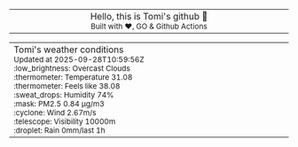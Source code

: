 
<div align="center">
<table>
<tbody>
<td align="center">
<img width="2000" height="0"><br>
Hello, this is Tomi's github 👋<br>
<sup>Built with ❤️, GO & Github Actions</sup><br>
<img width="2000" height="0">
</td>
</tbody>
</table>
</div>
<table>
<tbody>
<td align="left">
<img width="2000" height="0"><br>
Tomi's weather conditions<br>
<sup>Updated at 2025-09-28T10:59:56Z</sup><br>
<sup>:low_brightness: Overcast Clouds</sup><br>
<sup>:thermometer: Temperature 31.08 </sup><br>
<sup>:thermometer: Feels like 38.08</sup><br>
<sup>:sweat_drops: Humidity 74%</sup><br>
<sup>:mask: PM2.5 0.84 μg/m3</sup><br>
<sup>:cyclone: Wind 2.67m/s </sup><br>
<sup>:telescope: Visibility 10000m </sup><br>
<sup>:droplet: Rain 0mm/last 1h </sup><br>
<img width="2000" height="0">
</td>
<td align="left">
<img width="2000" height="0"><br>
<br>
<img width="2000" height="0">
</td>
</tbody>
</table>
</div>
    